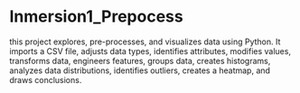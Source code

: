 # Inmersion1_Prepocess
this project explores, pre-processes, and visualizes data using Python. It imports a CSV file, adjusts data types, identifies attributes, modifies values, transforms data, engineers features, groups data, creates histograms, analyzes data distributions, identifies outliers, creates a heatmap, and draws conclusions.
